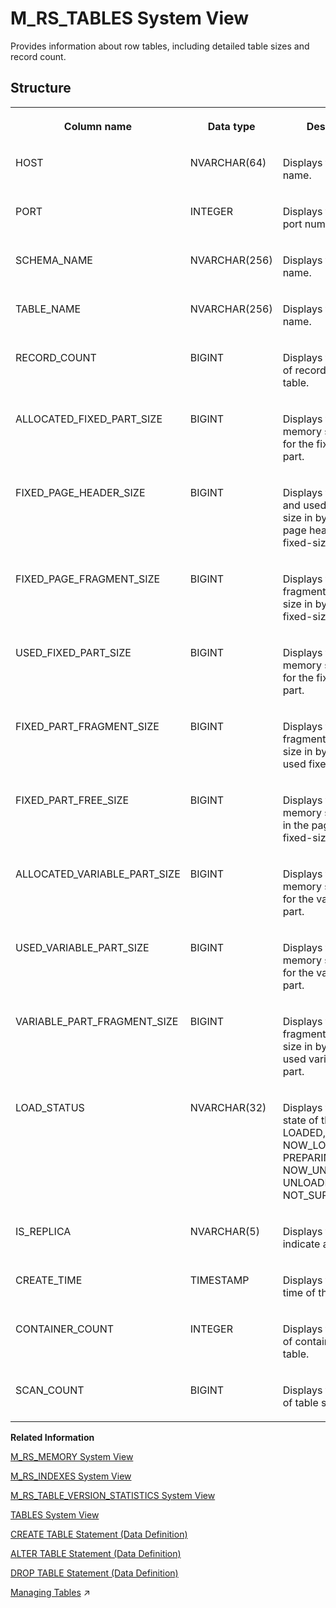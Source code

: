<!-- loio20bbc60675191014bf16fd69e531fa78 -->

# M\_RS\_TABLES System View

Provides information about row tables, including detailed table sizes and record count.



<a name="loio20bbc60675191014bf16fd69e531fa78___m__r_s__t_a_b_l_e_s_1struct_M_RS_TABLES"/>

## Structure


<table>
<tr>
<th valign="top">

Column name

</th>
<th valign="top">

Data type

</th>
<th valign="top">

Description

</th>
</tr>
<tr>
<td valign="top">

HOST

</td>
<td valign="top">

NVARCHAR\(64\)

</td>
<td valign="top">

Displays the host name.

</td>
</tr>
<tr>
<td valign="top">

PORT

</td>
<td valign="top">

INTEGER

</td>
<td valign="top">

Displays the internal port number.

</td>
</tr>
<tr>
<td valign="top">

SCHEMA\_NAME

</td>
<td valign="top">

NVARCHAR\(256\)

</td>
<td valign="top">

Displays the schema name.

</td>
</tr>
<tr>
<td valign="top">

TABLE\_NAME

</td>
<td valign="top">

NVARCHAR\(256\)

</td>
<td valign="top">

Displays the table name.

</td>
</tr>
<tr>
<td valign="top">

RECORD\_COUNT

</td>
<td valign="top">

BIGINT

</td>
<td valign="top">

Displays the number of records in this table.

</td>
</tr>
<tr>
<td valign="top">

ALLOCATED\_FIXED\_PART\_SIZE

</td>
<td valign="top">

BIGINT

</td>
<td valign="top">

Displays the allocated memory size in bytes for the fixed-size part.

</td>
</tr>
<tr>
<td valign="top">

FIXED\_PAGE\_HEADER\_SIZE

</td>
<td valign="top">

BIGINT

</td>
<td valign="top">

Displays the allocated and used memory size in bytes for the page headers of the fixed-size part.

</td>
</tr>
<tr>
<td valign="top">

FIXED\_PAGE\_FRAGMENT\_SIZE

</td>
<td valign="top">

BIGINT

</td>
<td valign="top">

Displays the fragmented memory size in bytes of the fixed-size part.

</td>
</tr>
<tr>
<td valign="top">

USED\_FIXED\_PART\_SIZE

</td>
<td valign="top">

BIGINT

</td>
<td valign="top">

Displays the used memory size in bytes for the fixed-size part.

</td>
</tr>
<tr>
<td valign="top">

FIXED\_PART\_FRAGMENT\_SIZE

</td>
<td valign="top">

BIGINT

</td>
<td valign="top">

Displays the fragmented memory size in bytes of the used fixed-size part.

</td>
</tr>
<tr>
<td valign="top">

FIXED\_PART\_FREE\_SIZE

</td>
<td valign="top">

BIGINT

</td>
<td valign="top">

Displays the free memory size in bytes in the pages of the fixed-size part.

</td>
</tr>
<tr>
<td valign="top">

ALLOCATED\_VARIABLE\_PART\_SIZE

</td>
<td valign="top">

BIGINT

</td>
<td valign="top">

Displays the allocated memory size in bytes for the variable-size part.

</td>
</tr>
<tr>
<td valign="top">

USED\_VARIABLE\_PART\_SIZE

</td>
<td valign="top">

BIGINT

</td>
<td valign="top">

Displays the used memory size in bytes for the variable-size part.

</td>
</tr>
<tr>
<td valign="top">

VARIABLE\_PART\_FRAGMENT\_SIZE

</td>
<td valign="top">

BIGINT

</td>
<td valign="top">

Displays the fragmented memory size in bytes of the used variable-size part.

</td>
</tr>
<tr>
<td valign="top">

LOAD\_STATUS

</td>
<td valign="top">

NVARCHAR\(32\)

</td>
<td valign="top">

Displays the loading state of the table: LOADED, NOW\_LOADING, PREPARING\_UNLOAD, NOW\_UNLOADING, UNLOADED, or NOT\_SUPPORTED

</td>
</tr>
<tr>
<td valign="top">

IS\_REPLICA

</td>
<td valign="top">

NVARCHAR\(5\)

</td>
<td valign="top">

Displays the flag to indicate a replica.

</td>
</tr>
<tr>
<td valign="top">

CREATE\_TIME

</td>
<td valign="top">

TIMESTAMP

</td>
<td valign="top">

Displays the create time of the table.

</td>
</tr>
<tr>
<td valign="top">

CONTAINER\_COUNT

</td>
<td valign="top">

INTEGER

</td>
<td valign="top">

Displays the number of containers for the table.

</td>
</tr>
<tr>
<td valign="top">

SCAN\_COUNT

</td>
<td valign="top">

BIGINT

</td>
<td valign="top">

Displays the number of table scans.

</td>
</tr>
</table>

**Related Information**  


[M\_RS\_MEMORY System View](m-rs-memory-system-view-20bb47a.md "Provides RS memory statistics.")

[M\_RS\_INDEXES System View](m-rs-indexes-system-view-20bb03a.md "Provides the statistics for B-tree and CPB-tree indexes.")

[M\_RS\_TABLE\_VERSION\_STATISTICS System View](m-rs-table-version-statistics-system-view-20bb882.md "Provides information on row table versions: detailed version counts and used sizes.")

[TABLES System View](../021-System-Views/tables-system-view-2101973.md "Provides information about tables in the database.")

[CREATE TABLE Statement \(Data Definition\)](../../010-SQL-Reference/012-SQL-Statements/create-table-statement-data-definition-20d58a5.md "Creates a base or temporary table. See the CREATE VIRTUAL TABLE statement for creating virtual tables.")

[ALTER TABLE Statement \(Data Definition\)](../../010-SQL-Reference/012-SQL-Statements/alter-table-statement-data-definition-20d329a.md "Alters a base or temporary table. See the ALTER VIRTUAL TABLE statement for altering virtual tables.")

[DROP TABLE Statement \(Data Definition\)](../../010-SQL-Reference/012-SQL-Statements/drop-table-statement-data-definition-20d7fd2.md "Removes a physical or virtual table from the database.")

[Managing Tables](https://help.sap.com/viewer/f9c5015e72e04fffa14d7d4f7267d897/2024_3_QRC/en-US/68554490aee94885ba31611489a04992.html "The SAP HANA database stores data in memory in tables, organized in columns, and partitions, distributed among multiple servers.") :arrow_upper_right:


